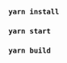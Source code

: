 
<!-- Open [http://www.evand.de](http://www.evand.de) to view it in the browser. -->

### `yarn install`

### `yarn start`

### `yarn build`
